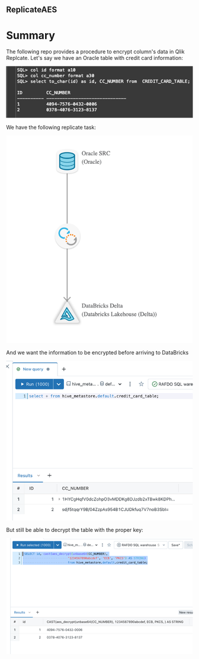 ## ReplicateAES 

# Summary
The following repo provides a procedure to encrypt column's data in Qlik Replcate. Let's say we have an Oracle table with credit card information:

<img src="images/oracle_query.png" width="800">

We have the following replicate task:

![alt text](images/replicate_task.png)

And we want the information to be encrypted before arriving to DataBricks

![alt text](images/databricks_enc_query.png)

But still be able to decrypt the table with the proper key:

![alt text](images/databricks_decrypted_query.png)

